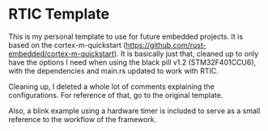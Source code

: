 # RTIC Template

This is my personal template to use for future embedded projects. It is based
on the cortex-m-quickstart (https://github.com/rust-embedded/cortex-m-quickstart).
It is basically just that, cleaned up to only have the options I need when
using the black pill v1.2 (STM32F401CCU6), with the dependencies and main.rs
updated to work with RTIC.

Cleaning up, I deleted a whole lot of comments explaining the configurations.
For reference of that, go to the original template.

Also, a blink example using a hardware timer is included to serve as a small
reference to the workflow of the framework.

